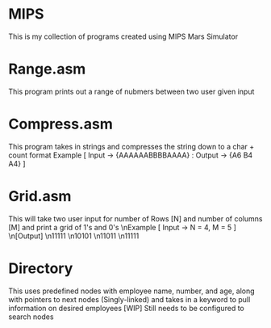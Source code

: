 # MIPS
This is my collection of programs created using MIPS Mars Simulator
# Range.asm
This program prints out a range of nubmers between two user given input
# Compress.asm
This program takes in strings and compresses the string down to a char + count format
Example [ Input -> {AAAAAABBBBAAAA} : Output -> {A6 B4 A4} ]
# Grid.asm
This will take two user input for number of Rows [N] and number of columns [M] and print a grid of 1's and 0's
\nExample [ Input -> N = 4, M = 5 ]
\n[Output]
\n11111
\n10101
\n11011
\n11111
# Directory 
This uses predefined nodes with employee name, number, and age, along with pointers to next nodes (Singly-linked) and takes in a keyword to pull information on desired employees
[WIP] Still needs to be configured to search nodes

